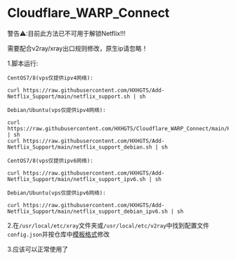 # Cloudflare_WARP_Connect

警告⚠:目前此方法已不可用于解锁Netflix!!!

需要配合v2ray/xray出口规则修改，原生ip请忽略！

1.脚本运行:

`CentOS7/8(vps仅提供ipv4网络):`
```
curl https://raw.githubusercontent.com/HXHGTS/Add-Netflix_Support/main/netflix_support.sh | sh
```

`Debian/Ubuntu(vps仅提供ipv4网络):`
```
curl https://raw.githubusercontent.com/HXHGTS/Cloudflare_WARP_Connect/main/KernelUpdate_debian10.sh | sh
curl https://raw.githubusercontent.com/HXHGTS/Add-Netflix_Support/main/netflix_support_debian.sh | sh
```

`CentOS7/8(vps仅提供ipv6网络):`
```
curl https://raw.githubusercontent.com/HXHGTS/Add-Netflix_Support/main/netflix_support_ipv6.sh | sh
```

`Debian/Ubuntu(vps仅提供ipv6网络):`
```
curl https://raw.githubusercontent.com/HXHGTS/Add-Netflix_Support/main/netflix_support_debian_ipv6.sh | sh
```

2.在`/usr/local/etc/xray`文件夹或`/usr/local/etc/v2ray`中找到配置文件`config.json`并按仓库中[模板格式](https://raw.githubusercontent.com/HXHGTS/Cloudflare_WARP_Connect/main/config.json)修改

3.应该可以正常使用了
